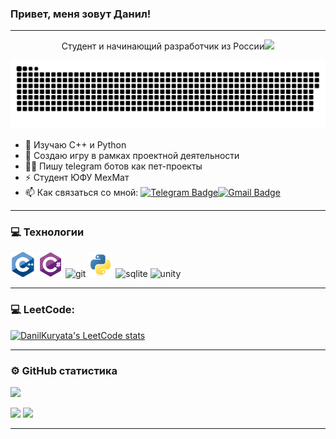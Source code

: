 ### Привет, меня зовут Данил!

---

<p align="center">
  Студент и начинающий разработчик из России<img src="https://media.giphy.com/media/WUlplcMpOCEmTGBtBW/giphy.gif" width="40px">
</p>
<p align="center">
  
 <img width="600" src="github-snake.svg" alt="snake"/>
</p>

- 🔭 Изучаю C++ и Python
- 🌱 Создаю игру в рамках проектной деятельности
- 👨‍💻 Пишу telegram ботов как пет-проекты
- ⚡ Студент ЮФУ МехМат
- :mailbox: Как связаться со мной: [![Telegram Badge](https://img.shields.io/badge/-danil-blue?style=flat&logo=Telegram&logoColor=white)](https://t.me/danissemo0)[![Gmail Badge](https://img.shields.io/badge/-Gmail-red?style=flat&logo=Gmail&logoColor=white)](mailto:danil.17.4.2004@gmail.com)

---

### 💻 Технологии

<div>
  <img src="https://raw.githubusercontent.com/devicons/devicon/master/icons/cplusplus/cplusplus-original.svg" alt="cplusplus" width="40" height="40"/> 
  <img src="https://raw.githubusercontent.com/devicons/devicon/master/icons/csharp/csharp-original.svg" alt="csharp" width="40" height="40"/> 
  <img src="https://www.vectorlogo.zone/logos/git-scm/git-scm-icon.svg" alt="git" width="40" height="40"/>
  <img src="https://raw.githubusercontent.com/devicons/devicon/master/icons/python/python-original.svg" alt="python" width="40" height="40"/> 
  <img src="https://www.vectorlogo.zone/logos/sqlite/sqlite-icon.svg" alt="sqlite" width="40" height="40"/> 
  <img src="https://www.vectorlogo.zone/logos/unity3d/unity3d-icon.svg" alt="unity" width="40" height="40"/> </a> </p>
</div>

---

### 💻 LeetCode:

[![DanilKuryata's LeetCode stats](https://leetcode-stats-six.vercel.app/api?username=DanilKuryata&theme=dark)](https://github.com/DanilK17/leetcode-stats)

---

### ⚙️ GitHub статистика

![](http://github-profile-summary-cards.vercel.app/api/cards/profile-details?username=KuryataDanil&theme=dark)

![](http://github-profile-summary-cards.vercel.app/api/cards/stats?username=KuryataDanil&theme=dark) 
![](http://github-profile-summary-cards.vercel.app/api/cards/most-commit-language?username=KuryataDanil&theme=dark)



---
